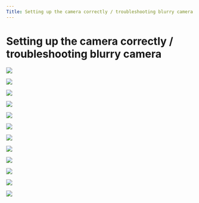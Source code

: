 ```yaml
---
Title: Setting up the camera correctly / troubleshooting blurry camera
---
```


# Setting up the camera correctly / troubleshooting blurry camera

![](/img/new-user-manual/child/18-camera.jpg)

![](/img/new-user-manual/child/19-camera.jpg)

![](/img/new-user-manual/child/20-camera.jpg)

![](/img/new-user-manual/child/21-camera.jpg)

![](/img/new-user-manual/child/22-camera.jpg)

![](/img/new-user-manual/child/23-camera.jpg)

![](/img/new-user-manual/child/24-camera.jpg)

![](/img/new-user-manual/child/26-camera.jpg)

![](/img/new-user-manual/child-raspi/31-camfocus.png)

![](/img/new-user-manual/child-raspi/32-camfocus.png)

![](/img/new-user-manual/child-raspi/33-camfocus.png)

![](/img/new-user-manual/child/27-camera.jpg)
